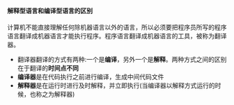 #### 解释型语言和编译型语言的区别

计算机不能直接理解任何除机器语言以外的语言，所以必须要把程序员所写的程序语言翻译成机器语言才能执行程序。程序语言翻译成机器语言的工具，被称为翻译器。

- 翻译器翻译的方式有两种:一个是**编译**，另外一个是**解释**。两种方式之间的区别在于翻译的**时间点不同**
- **编译器**是在代码执行之前进行编译，生成中间代码文件
- **解释器**是在运行时进行及时解释，并立即执行(当编译器以解释方式运行的时候，也称之为解释器)

